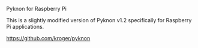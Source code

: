 Pyknon for Raspberry Pi

This is a slightly modified version of Pyknon v1.2 specifically for Raspberry Pi applications.

https://github.com/kroger/pyknon

